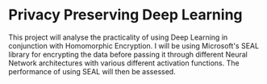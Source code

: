 # Privacy Preserving Deep Learning
This project will analyse the practicality of using Deep Learning in conjunction with Homomorphic Encryption. I will be using Microsoft's SEAL library for encrypting the data before passing it through different Neural Network architectures with various different activation functions. The performance of using SEAL will then be assessed.   
